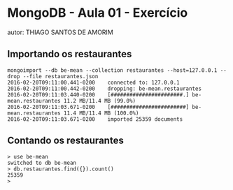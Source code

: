 # MongoDB - Aula 01 - Exercício
autor: THIAGO SANTOS DE AMORIM

## Importando os restaurantes

```
mongoimport --db be-mean --collection restaurantes --host=127.0.0.1 --drop --file restaurantes.json
2016-02-20T09:11:00.441-0200    connected to: 127.0.0.1
2016-02-20T09:11:00.442-0200    dropping: be-mean.restaurantes
2016-02-20T09:11:03.440-0200    [#######################.] be-mean.restaurantes 11.2 MB/11.4 MB (99.0%)
2016-02-20T09:11:03.671-0200    [########################] be-mean.restaurantes 11.4 MB/11.4 MB (100.0%)
2016-02-20T09:11:03.671-0200    imported 25359 documents
```

## Contando os restaurantes

```
> use be-mean
switched to db be-mean
> db.restaurantes.find({}).count()
25359
>
``` 

